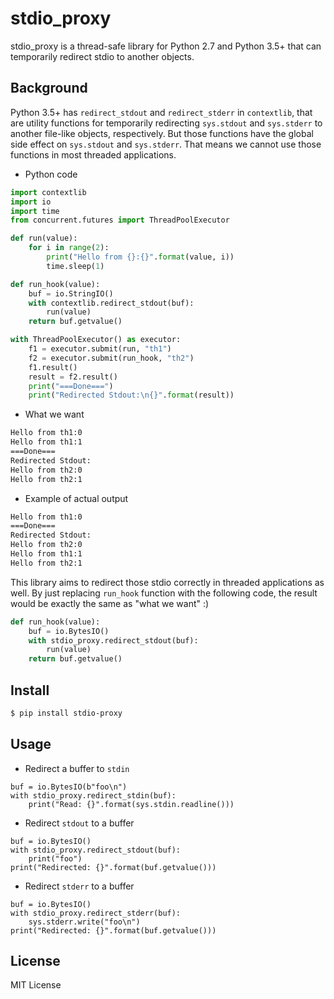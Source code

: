 # stdio\_proxy

stdio\_proxy is a thread-safe library for Python 2.7 and Python 3.5+ that can temporarily redirect stdio to another objects.

## Background

Python 3.5+ has `redirect_stdout` and `redirect_stderr` in `contextlib`, that are utility functions for temporarily redirecting `sys.stdout` and `sys.stderr` to another file-like objects, respectively.
But those functions have the global side effect on `sys.stdout` and `sys.stderr`.
That means we cannot use those functions in most threaded applications.

- Python code
```py
import contextlib
import io
import time
from concurrent.futures import ThreadPoolExecutor

def run(value):
    for i in range(2):
        print("Hello from {}:{}".format(value, i))
        time.sleep(1)

def run_hook(value):
    buf = io.StringIO()
    with contextlib.redirect_stdout(buf):
        run(value)
    return buf.getvalue()

with ThreadPoolExecutor() as executor:
    f1 = executor.submit(run, "th1")
    f2 = executor.submit(run_hook, "th2")
    f1.result()
    result = f2.result()
    print("===Done===")
    print("Redirected Stdout:\n{}".format(result))
```

- What we want
```sh
Hello from th1:0
Hello from th1:1
===Done===
Redirected Stdout:
Hello from th2:0
Hello from th2:1
```

- Example of actual output
```sh
Hello from th1:0
===Done===
Redirected Stdout:
Hello from th2:0
Hello from th1:1
Hello from th2:1
```

This library aims to redirect those stdio correctly in threaded applications as well.
By just replacing `run_hook` function with the following code, the result would be exactly the same as "what we want" :)

```py
def run_hook(value):
    buf = io.BytesIO()
    with stdio_proxy.redirect_stdout(buf):
        run(value)
    return buf.getvalue()
```

## Install

```sh
$ pip install stdio-proxy
```

## Usage

- Redirect a buffer to `stdin`
```
buf = io.BytesIO(b"foo\n")
with stdio_proxy.redirect_stdin(buf):
    print("Read: {}".format(sys.stdin.readline()))
```

- Redirect `stdout` to a buffer
```
buf = io.BytesIO()
with stdio_proxy.redirect_stdout(buf):
    print("foo")
print("Redirected: {}".format(buf.getvalue()))
```

- Redirect `stderr` to a buffer
```
buf = io.BytesIO()
with stdio_proxy.redirect_stderr(buf):
    sys.stderr.write("foo\n")
print("Redirected: {}".format(buf.getvalue()))
```


## License

MIT License
